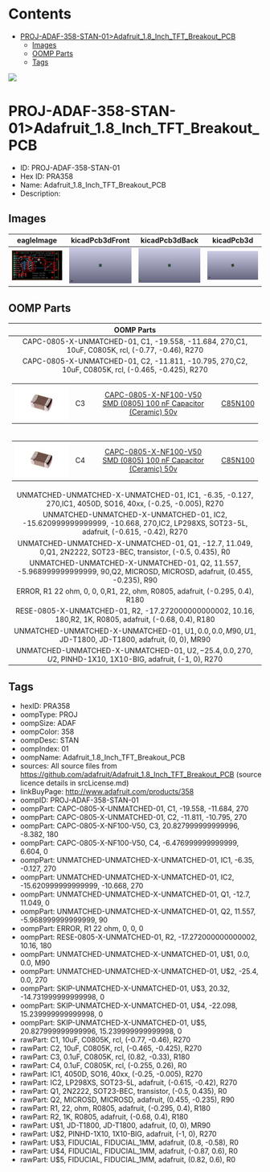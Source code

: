 



Contents
========

* [PROJ-ADAF-358-STAN-01>Adafruit_1.8_Inch_TFT_Breakout_PCB](#proj-adaf-358-stan-01adafruit_18_inch_tft_breakout_pcb)
	* [Images](#images)
	* [OOMP Parts](#oomp-parts)
	* [Tags](#tags)
  
![][im]
# PROJ-ADAF-358-STAN-01>Adafruit_1.8_Inch_TFT_Breakout_PCB

- ID: PROJ-ADAF-358-STAN-01
- Hex ID: PRA358
- Name: Adafruit_1.8_Inch_TFT_Breakout_PCB
- Description: 

## Images
  
  

|eagleImage|kicadPcb3dFront|kicadPcb3dBack|kicadPcb3d|
| :---: | :---: | :---: | :---: |
|[![eagleImage](eagleImage_140.png)](eagleImage_600.png)|[![kicadPcb3dFront](kicadPcb3dFront_140.png)](kicadPcb3dFront_600.png)|[![kicadPcb3dBack](kicadPcb3dBack_140.png)](kicadPcb3dBack_600.png)|[![kicadPcb3d](kicadPcb3d_140.png)](kicadPcb3d_600.png)|

## OOMP Parts
  

|OOMP Parts|
| :---: |
|CAPC-0805-X-UNMATCHED-01, C1, -19.558, -11.684, 270,C1, 10uF, C0805K, rcl, (-0.77, -0.46), R270|
|CAPC-0805-X-UNMATCHED-01, C2, -11.811, -10.795, 270,C2, 10uF, C0805K, rcl, (-0.465, -0.425), R270|
|<table><tr><td>![CAPC-0805-X-NF100-V50](https://raw.githubusercontent.com/oomlout/oomlout_OOMP_parts/main/CAPC-0805-X-NF100-V50/image_140.jpg)</td><td> C3</td><td>[CAPC-0805-X-NF100-V50<br>SMD (0805) 100 nF Capacitor (Ceramic) 50v](https://github.com/oomlout/oomlout_OOMP_parts/tree/main/CAPC-0805-X-NF100-V50/)</td><td>[C85N100](https://github.com/oomlout/oomlout_OOMP_parts/tree/main/CAPC-0805-X-NF100-V50/)</td></tr></table>|
|<table><tr><td>![CAPC-0805-X-NF100-V50](https://raw.githubusercontent.com/oomlout/oomlout_OOMP_parts/main/CAPC-0805-X-NF100-V50/image_140.jpg)</td><td> C4</td><td>[CAPC-0805-X-NF100-V50<br>SMD (0805) 100 nF Capacitor (Ceramic) 50v](https://github.com/oomlout/oomlout_OOMP_parts/tree/main/CAPC-0805-X-NF100-V50/)</td><td>[C85N100](https://github.com/oomlout/oomlout_OOMP_parts/tree/main/CAPC-0805-X-NF100-V50/)</td></tr></table>|
|UNMATCHED-UNMATCHED-X-UNMATCHED-01, IC1, -6.35, -0.127, 270,IC1, 4050D, SO16, 40xx, (-0.25, -0.005), R270|
|UNMATCHED-UNMATCHED-X-UNMATCHED-01, IC2, -15.620999999999999, -10.668, 270,IC2, LP298XS, SOT23-5L, adafruit, (-0.615, -0.42), R270|
|UNMATCHED-UNMATCHED-X-UNMATCHED-01, Q1, -12.7, 11.049, 0,Q1, 2N2222, SOT23-BEC, transistor, (-0.5, 0.435), R0|
|UNMATCHED-UNMATCHED-X-UNMATCHED-01, Q2, 11.557, -5.968999999999999, 90,Q2, MICROSD, MICROSD, adafruit, (0.455, -0.235), R90|
|ERROR, R1 22 ohm, 0, 0, 0,R1, 22, ohm, R0805, adafruit, (-0.295, 0.4), R180|
|RESE-0805-X-UNMATCHED-01, R2, -17.272000000000002, 10.16, 180,R2, 1K, R0805, adafruit, (-0.68, 0.4), R180|
|UNMATCHED-UNMATCHED-X-UNMATCHED-01, U$1, 0.0, 0.0, M90,U$1, JD-T1800, JD-T1800, adafruit, (0, 0), MR90|
|UNMATCHED-UNMATCHED-X-UNMATCHED-01, U$2, -25.4, 0.0, 270,U$2, PINHD-1X10, 1X10-BIG, adafruit, (-1, 0), R270|

## Tags

- hexID: PRA358
- oompType: PROJ
- oompSize: ADAF
- oompColor: 358
- oompDesc: STAN
- oompIndex: 01
- oompName: Adafruit_1.8_Inch_TFT_Breakout_PCB
- sources: All source files from https://github.com/adafruit/Adafruit_1.8_Inch_TFT_Breakout_PCB (source licence details in srcLicense.md)
- linkBuyPage: http://www.adafruit.com/products/358
- oompID: PROJ-ADAF-358-STAN-01
- oompPart: CAPC-0805-X-UNMATCHED-01, C1, -19.558, -11.684, 270
- oompPart: CAPC-0805-X-UNMATCHED-01, C2, -11.811, -10.795, 270
- oompPart: CAPC-0805-X-NF100-V50, C3, 20.827999999999996, -8.382, 180
- oompPart: CAPC-0805-X-NF100-V50, C4, -6.476999999999999, 6.604, 0
- oompPart: UNMATCHED-UNMATCHED-X-UNMATCHED-01, IC1, -6.35, -0.127, 270
- oompPart: UNMATCHED-UNMATCHED-X-UNMATCHED-01, IC2, -15.620999999999999, -10.668, 270
- oompPart: UNMATCHED-UNMATCHED-X-UNMATCHED-01, Q1, -12.7, 11.049, 0
- oompPart: UNMATCHED-UNMATCHED-X-UNMATCHED-01, Q2, 11.557, -5.968999999999999, 90
- oompPart: ERROR, R1 22 ohm, 0, 0, 0
- oompPart: RESE-0805-X-UNMATCHED-01, R2, -17.272000000000002, 10.16, 180
- oompPart: UNMATCHED-UNMATCHED-X-UNMATCHED-01, U$1, 0.0, 0.0, M90
- oompPart: UNMATCHED-UNMATCHED-X-UNMATCHED-01, U$2, -25.4, 0.0, 270
- oompPart: SKIP-UNMATCHED-X-UNMATCHED-01, U$3, 20.32, -14.731999999999998, 0
- oompPart: SKIP-UNMATCHED-X-UNMATCHED-01, U$4, -22.098, 15.239999999999998, 0
- oompPart: SKIP-UNMATCHED-X-UNMATCHED-01, U$5, 20.827999999999996, 15.239999999999998, 0
- rawPart: C1, 10uF, C0805K, rcl, (-0.77, -0.46), R270
- rawPart: C2, 10uF, C0805K, rcl, (-0.465, -0.425), R270
- rawPart: C3, 0.1uF, C0805K, rcl, (0.82, -0.33), R180
- rawPart: C4, 0.1uF, C0805K, rcl, (-0.255, 0.26), R0
- rawPart: IC1, 4050D, SO16, 40xx, (-0.25, -0.005), R270
- rawPart: IC2, LP298XS, SOT23-5L, adafruit, (-0.615, -0.42), R270
- rawPart: Q1, 2N2222, SOT23-BEC, transistor, (-0.5, 0.435), R0
- rawPart: Q2, MICROSD, MICROSD, adafruit, (0.455, -0.235), R90
- rawPart: R1, 22, ohm, R0805, adafruit, (-0.295, 0.4), R180
- rawPart: R2, 1K, R0805, adafruit, (-0.68, 0.4), R180
- rawPart: U$1, JD-T1800, JD-T1800, adafruit, (0, 0), MR90
- rawPart: U$2, PINHD-1X10, 1X10-BIG, adafruit, (-1, 0), R270
- rawPart: U$3, FIDUCIAL, FIDUCIAL_1MM, adafruit, (0.8, -0.58), R0
- rawPart: U$4, FIDUCIAL, FIDUCIAL_1MM, adafruit, (-0.87, 0.6), R0
- rawPart: U$5, FIDUCIAL, FIDUCIAL_1MM, adafruit, (0.82, 0.6), R0



[im]: kicadPcb3d_450.png
